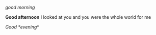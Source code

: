 *good morning*

**Good afternoon**
I looked at you and you were the whole world for me

_Good *evening_*